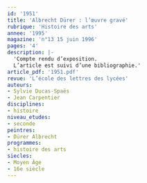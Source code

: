 ```yaml
---
id: '1951'
title: 'Albrecht Dürer : l’œuvre gravé'
rubrique: 'Histoire des arts'
annee: '1995'
magazine: 'n°13 15 juin 1996'
pages: '4'
description: |-
  'Compte rendu d’exposition.
  L’article est suivi d’une bibliographie.'
article_pdf: '1951.pdf'
revue: 'L’école des lettres des lycées'
auteurs:
- Sylvie Ducas-Spaës
- Jean Carpentier
disciplines:
- histoire
niveau_etudes:
- seconde
peintres:
- Dürer Albrecht
programmes:
- histoire des arts
siecles:
- Moyen Âge
- 16e siècle
---
```

